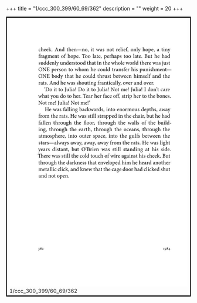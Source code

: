 +++
title = "1/ccc_300_399/60_69/362"
description = ""
weight = 20
+++

<table style="border:2px solid black;max-width:800px;max-height:800px;" 
><tr><td><img class="center-fit-jpg"
src="/jpg_/out_jpg_1984__362.jpg"  >1/ccc_300_399/60_69/362</img></td></tr></table>